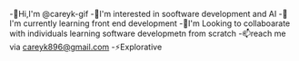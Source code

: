 -👋Hi,I'm @careyk-gif
-👀I'm interested in sooftware development and AI
-🌱I'm currently learning front end development
-💞️I'm Looking to collaboarate with individuals learning software developmetn from scratch
-📫reach me via careyk896@gmail.com
-⚡Explorative

<!---
careyk-gif/careyk-gif is a ✨ special ✨ repository because its `README.md` (this file) appears on your GitHub profile.
You can click the Preview link to take a look at your changes.
--->
